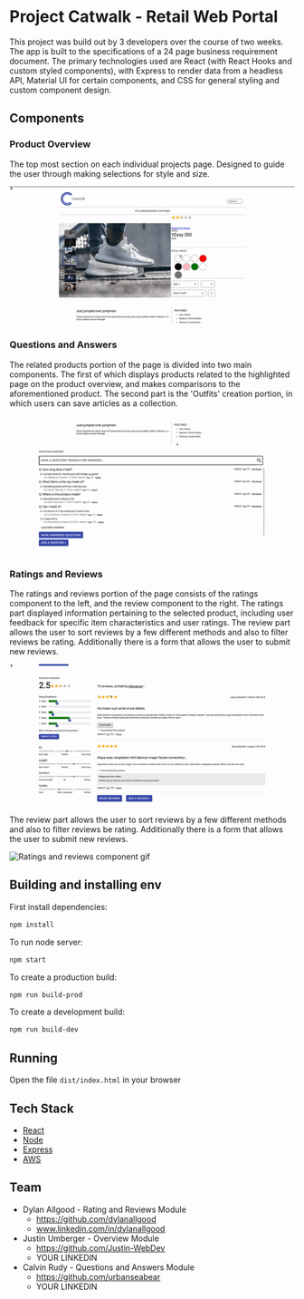 # Project Catwalk - Retail Web Portal

This project was build out by 3 developers over the course of two weeks. The app
is built to the specifications of a 24 page business requirement document. The
primary technologies used are React (with React Hooks and custom styled
components), with Express to render data from a headless API, Material UI for
certain components, and CSS for general styling and custom component design.

## Components

### Product Overview

The top most section on each individual projects page. Designed to guide the
user through making selections for style and size.

![Product overview component](readme_assets/overview.gif)

### Questions and Answers

The related products portion of the page is divided into two main components.
The first of which displays products related to the highlighted page on the
product overview, and makes comparisons to the aforementioned product. The
second part is the 'Outfits' creation portion, in which users can save articles
as a collection.

![Related product component gif](readme_assets/q_a.gif)

### Ratings and Reviews

The ratings and reviews portion of the page consists of the ratings component to
the left, and the review component to the right. The ratings part displayed
information pertaining to the selected product, including user feedback for
specific item characteristics and user ratings. The review part allows the user
to sort reviews by a few different methods and also to filter reviews be rating.
Additionally there is a form that allows the user to submit new reviews.

![Ratings and reviews component gif](readme_assets/ratings_reviews1.gif)

The review part allows the user to sort reviews by a few different methods and
also to filter reviews be rating. Additionally there is a form that allows the
user to submit new reviews.

![Ratings and reviews component gif](readme_assets/ratings_reviews2.gif)

## Building and installing env

First install dependencies:

```sh
npm install
```

To run node server:

```sh
npm start
```

To create a production build:

```sh
npm run build-prod
```

To create a development build:

```sh
npm run build-dev
```

## Running

Open the file `dist/index.html` in your browser

## Tech Stack

- [React](https://reactjs.org/)
- [Node](https://nodejs.org/en/)
- [Express](https://expressjs.com/)
- [AWS](https://aws.amazon.com/)

## Team

- Dylan Allgood - Rating and Reviews Module
  - https://github.com/dylanallgood
  - www.linkedin.com/in/dylanallgood
- Justin Umberger - Overview Module
  - https://github.com/Justin-WebDev
  - YOUR LINKEDIN
- Calvin Rudy - Questions and Answers Module
  - https://github.com/urbanseabear
  - YOUR LINKEDIN
